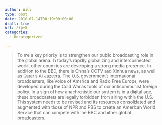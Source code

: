 ```yaml
---
author: Will
type: post
date: 2010-07-14T08:19:00+00:00
draft: true
url: /?p=8
categories:
  - Uncategorized

---
```

> To me a key priority is to strengthen our public broadcasting role in the global arena. In today’s rapidly globalizing and interconnected world, other countries are developing a strong media presence. In addition to the BBC, there is China’s CCTV and Xinhua news, as well as Qatar’s Al Jazeera. The U.S. government’s international broadcasters, like Voice of America and Radio Free Europe, were developed during the Cold War as tools of our anticommunist foreign policy. In a sign of how anachronistic our system is in a digital age, these broadcasters are legally forbidden from airing within the U.S. This system needs to be revised and its resources consolidated and augmented with those of NPR and PBS to create an American World Service that can compete with the BBC and other global broadcasters.